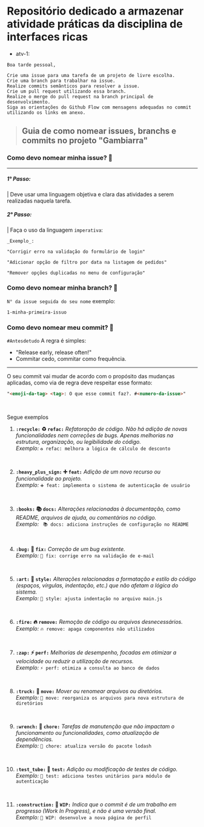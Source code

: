 # Repositório dedicado a armazenar atividade práticas da disciplina de interfaces ricas 

- atv-1: 

````
Boa tarde pessoal,

Crie uma issue para uma tarefa de um projeto de livre escolha.
Crie uma branch para trabalhar na issue.
Realize commits semânticos para resolver a issue.
Crie um pull request utilizando essa branch.
Realize o merge do pull request na branch principal de desenvolvimento.
Siga as orientações do Github Flow com mensagens adequadas no commit utilizando os links em anexo.

````

> ## Guia de como nomear issues, branchs e commits no projeto "Gambiarra"

### Como devo nomear minha issue? 🤔
---
##### 1° Passo:
| Deve usar uma linguagem objetiva e clara das atividades a serem realizadas naquela tarefa. 

##### 2° Passo:

| Faça o uso da linguagem `imperativa`:


    _Exemplo_: 
``"Corrigir erro na validação do formulário de login"``

``"Adicionar opção de filtro por data na listagem de pedidos"``

``"Remover opções duplicadas no menu de configuração"``


### Como devo nomear minha branch? 🤔


`N° da issue seguida do seu nome`
exemplo:

    1-minha-primeira-issuo


### Como devo nomear meu commit? 🤔

`#Antesdetudo` A regra é simples: 
- "Release early, release often!"
- Commitar cedo, commitar como frequência.

---

O seu commit vai mudar de acordo com o propósito das mudanças aplicadas, como via de regra deve respeitar esse formato:

~~~markdown
"<emoji-da-tag> <tag>: O que esse commit faz?. #<numero-da-issue>"
~~~
<br>

Segue exemplos

1. **`:recycle:` ♻️ `refac:`** _Refatoração de código. Não há adição de novas funcionalidades nem correções de bugs. Apenas melhorias na estrutura, organização, ou legibilidade do código._  
   _Exemplo:_ `♻️ refac: melhora a lógica de cálculo de desconto`

<br>

2. **`:heavy_plus_sign:` ➕ `feat:`** _Adição de um novo recurso ou funcionalidade ao projeto._  
   _Exemplo:_ `➕ feat: implementa o sistema de autenticação de usuário`

<br>

3. **`:books:` 📚 `docs:`** _Alterações relacionadas à documentação, como README, arquivos de ajuda, ou comentários no código._  
   _Exemplo:_ ` 📚 docs: adiciona instruções de configuração no README`

<br>

4. **`:bug:` 🐛 `fix:`** _Correção de um bug existente._  
   _Exemplo:_ `🐛 fix: corrige erro na validação de e-mail`

<br>

5. **`:art:` 🎨 `style:`** _Alterações relacionadas a formatação e estilo do código (espaços, vírgulas, indentação, etc.) que não afetam a lógica do sistema._  
   _Exemplo:_ `🎨 style: ajusta indentação no arquivo main.js`

<br>

6. **`:fire:` 🔥 `remove:`** _Remoção de código ou arquivos desnecessários._  
   _Exemplo:_ `🔥 remove: apaga componentes não utilizados`

<br>

7. **`:zap:` ⚡ `perf:`** _Melhorias de desempenho, focadas em otimizar a velocidade ou reduzir a utilização de recursos._  
   _Exemplo:_ `⚡ perf: otimiza a consulta ao banco de dados`

<br>

8. **`:truck:` 🚚 `move:`** _Mover ou renomear arquivos ou diretórios._  
   _Exemplo:_ `🚚 move: reorganiza os arquivos para nova estrutura de diretórios`

<br>

9. **`:wrench:` 🔧 `chore:`** _Tarefas de manutenção que não impactam o funcionamento ou funcionalidades, como atualização de dependências._  
   _Exemplo:_ `🔧 chore: atualiza versão do pacote lodash`

<br>

10. **`:test_tube:` 🧪 `test:`** _Adição ou modificação de testes de código._  
    _Exemplo:_ `🧪 test: adiciona testes unitários para módulo de autenticação`

<br>

11. **`:construction:` 🚧 `WIP:`** _Indica que o commit é de um trabalho em progresso (Work In Progress), e não é uma versão final._  
    _Exemplo:_ `🚧 WIP: desenvolve a nova página de perfil`